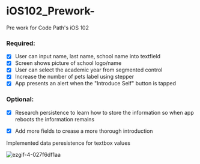 # iOS102_Prework-
Pre work for Code Path's iOS 102
### Required:
- [x] User can input name, last name, school name into textfield
- [x] Screen shows picture of school logo/name
- [x] User can select the academic year from segmented control
- [x] Increase the number of pets label using stepper
- [x] App presents an alert when the "Introduce Self" button is tapped

### Optional:
- [x] Research persistence to learn how to store the information so when app reboots the information remains
- [x] Add more fields to crease a more thorough introduction


Implemented data peresistence for textbox values

![ezgif-4-027f6df1aa](https://github.com/sosropartono/iOS102_Prework-/assets/66928465/231631d6-3c6e-4b3e-9fb3-eeba0a8c2891)
